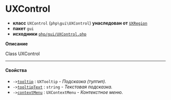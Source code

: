 # UXControl

- **класс** `UXControl` (`php\gui\UXControl`) **унаследован от** [`UXRegion`](https://github.com/jphp-compiler/jphp/blob/master/exts/jphp-gui-ext/api-docs/classes/php/gui/layout/UXRegion.ru.md)
- **пакет** `gui`
- **исходники** [`php/gui/UXControl.php`](./src/main/resources/JPHP-INF/sdk/php/gui/UXControl.php)

**Описание**

Class UXControl

---

#### Свойства

- `->`[`tooltip`](#prop-tooltip) : `UXTooltip` - _Подсказка (тултип)._
- `->`[`tooltipText`](#prop-tooltiptext) : `string` - _Текстовая подсказка._
- `->`[`contextMenu`](#prop-contextmenu) : `UXContextMenu` - _Контекстное меню._